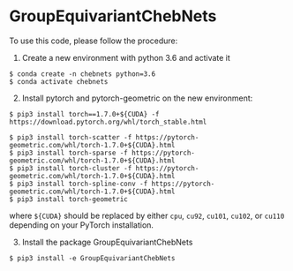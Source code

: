 # GroupEquivariantChebNets

To use this code, please follow the procedure:

1. Create a new environment with python 3.6 and activate it
```
$ conda create -n chebnets python=3.6
$ conda activate chebnets
```

2. Install pytorch and pytorch-geometric on the new environment:

``` 
$ pip3 install torch==1.7.0+${CUDA} -f https://download.pytorch.org/whl/torch_stable.html

$ pip3 install torch-scatter -f https://pytorch-geometric.com/whl/torch-1.7.0+${CUDA}.html
$ pip3 install torch-sparse -f https://pytorch-geometric.com/whl/torch-1.7.0+${CUDA}.html
$ pip3 install torch-cluster -f https://pytorch-geometric.com/whl/torch-1.7.0+${CUDA}.html
$ pip3 install torch-spline-conv -f https://pytorch-geometric.com/whl/torch-1.7.0+${CUDA}.html
$ pip3 install torch-geometric
```

where `${CUDA}` should be replaced by either `cpu`, `cu92`, `cu101`, `cu102`, or `cu110` depending on your PyTorch installation.

3. Install the package GroupEquivariantChebNets
```
$ pip3 install -e GroupEquivariantChebNets
```


